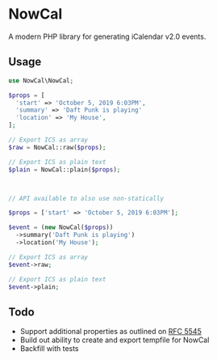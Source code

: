 # NowCal

A modern PHP library for generating iCalendar v2.0 events.

## Usage

```php
use NowCal\NowCal;

$props = [
  'start' => 'October 5, 2019 6:03PM',
  'summary' => 'Daft Punk is playing'
  'location' => 'My House',
];

// Export ICS as array
$raw = NowCal::raw($props);

// Export ICS as plain text
$plain = NowCal::plain($props);



// API available to also use non-statically

$props = ['start' => 'October 5, 2019 6:03PM'];

$event = (new NowCal($props))
  ->summary('Daft Punk is playing')
  ->location('My House');

// Export ICS as array
$event->raw;

// Export ICS as plain text
$event->plain;
```

## Todo

- Support additional properties as outlined on [RFC 5545](https://tools.ietf.org/html/rfc5545)
- Build out ability to create and export tempfile for NowCal
- Backfill with tests
